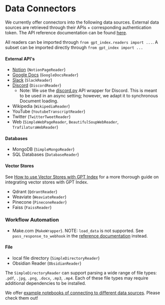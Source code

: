 # Data Connectors

We currently offer connectors into the following data sources. External data sources are retrieved through their APIs + corresponding authentication token.
The API reference documentation can be found [here](/reference/readers.rst).

All readers can be imported through `from gpt_index.readers import ...`. A subset can be imported directly through `from gpt_index import ...`

#### External API's

- [Notion](https://developers.notion.com/) (`NotionPageReader`)
- [Google Docs](https://developers.google.com/docs/api) (`GoogleDocsReader`)
- [Slack](https://api.slack.com/) (`SlackReader`)
- [Discord](https://discord.com/developers/docs/intro) (`DiscordReader`)
  - Note: We use the [discord.py](https://github.com/Rapptz/discord.py) API wrapper for Discord. This is meant to be used
    in an async setting; however, we adapt it to synchronous Document loading.
- Wikipedia (`WikipediaReader`)
- YouTube (`YoutubeTranscriptReader`)
- Twitter (`TwitterTweetReader`)
- Web (`SimpleWebPageReader`, `BeautifulSoupWebReader`, `TrafilaturaWebReader`)

#### Databases

- MongoDB (`SimpleMongoReader`)
- SQL Databases (`DatabaseReader`)

#### Vector Stores

See [How to use Vector Stores with GPT Index](vector_stores.md) for a more thorough guide on integrating vector stores with GPT Index.

- Qdrant (`QdrantReader`)
- Weaviate (`WeaviateReader`)
- Pinecone (`PineconeReader`)
- Faiss (`FaissReader`)

### Workflow Automation

- Make.com (`MakeWrapper`). NOTE: `load_data` is not supported. See `pass_response_to_webhook` in the [reference documentation](/reference/readers.rst) instead.

#### File

- local file directory (`SimpleDirectoryReader`)
- Obsidian Reader (`ObsidianReader`)

The `SimpleDirectoryReader` can support parsing a wide range of file types: `.pdf`, `.jpg`, `.png`, `.docx`, `.mp3`, `.mp4`.
Each of these file types may require additional dependencies to be installed.

We offer [example notebooks of connecting to different data sources](https://github.com/jerryjliu/gpt_index/tree/main/examples/data_connectors). Please check them out!
